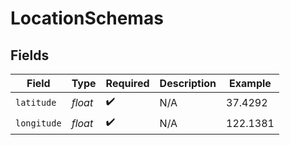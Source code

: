 # LocationSchemas


## Fields

| Field              | Type               | Required           | Description        | Example            |
| ------------------ | ------------------ | ------------------ | ------------------ | ------------------ |
| `latitude`         | *float*            | :heavy_check_mark: | N/A                | 37.4292            |
| `longitude`        | *float*            | :heavy_check_mark: | N/A                | 122.1381           |